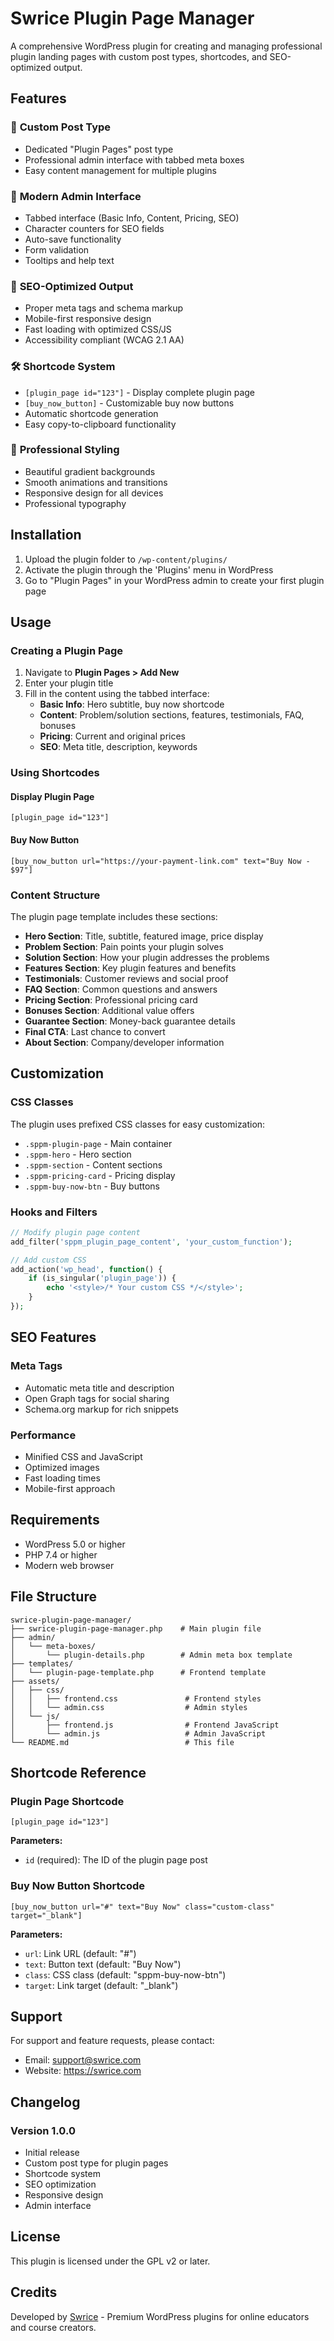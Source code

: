 # Swrice Plugin Page Manager

A comprehensive WordPress plugin for creating and managing professional plugin landing pages with custom post types, shortcodes, and SEO-optimized output.

## Features

### 🎯 **Custom Post Type**
- Dedicated "Plugin Pages" post type
- Professional admin interface with tabbed meta boxes
- Easy content management for multiple plugins

### 🎨 **Modern Admin Interface**
- Tabbed interface (Basic Info, Content, Pricing, SEO)
- Character counters for SEO fields
- Auto-save functionality
- Form validation
- Tooltips and help text

### 📱 **SEO-Optimized Output**
- Proper meta tags and schema markup
- Mobile-first responsive design
- Fast loading with optimized CSS/JS
- Accessibility compliant (WCAG 2.1 AA)

### 🛠️ **Shortcode System**
- `[plugin_page id="123"]` - Display complete plugin page
- `[buy_now_button]` - Customizable buy now buttons
- Automatic shortcode generation
- Easy copy-to-clipboard functionality

### 🎨 **Professional Styling**
- Beautiful gradient backgrounds
- Smooth animations and transitions
- Responsive design for all devices
- Professional typography

## Installation

1. Upload the plugin folder to `/wp-content/plugins/`
2. Activate the plugin through the 'Plugins' menu in WordPress
3. Go to "Plugin Pages" in your WordPress admin to create your first plugin page

## Usage

### Creating a Plugin Page

1. Navigate to **Plugin Pages > Add New**
2. Enter your plugin title
3. Fill in the content using the tabbed interface:
   - **Basic Info**: Hero subtitle, buy now shortcode
   - **Content**: Problem/solution sections, features, testimonials, FAQ, bonuses
   - **Pricing**: Current and original prices
   - **SEO**: Meta title, description, keywords

### Using Shortcodes

#### Display Plugin Page
```
[plugin_page id="123"]
```

#### Buy Now Button
```
[buy_now_button url="https://your-payment-link.com" text="Buy Now - $97"]
```

### Content Structure

The plugin page template includes these sections:
- **Hero Section**: Title, subtitle, featured image, price display
- **Problem Section**: Pain points your plugin solves
- **Solution Section**: How your plugin addresses the problems
- **Features Section**: Key plugin features and benefits
- **Testimonials**: Customer reviews and social proof
- **FAQ Section**: Common questions and answers
- **Pricing Section**: Professional pricing card
- **Bonuses Section**: Additional value offers
- **Guarantee Section**: Money-back guarantee details
- **Final CTA**: Last chance to convert
- **About Section**: Company/developer information

## Customization

### CSS Classes

The plugin uses prefixed CSS classes for easy customization:
- `.sppm-plugin-page` - Main container
- `.sppm-hero` - Hero section
- `.sppm-section` - Content sections
- `.sppm-pricing-card` - Pricing display
- `.sppm-buy-now-btn` - Buy buttons

### Hooks and Filters

```php
// Modify plugin page content
add_filter('sppm_plugin_page_content', 'your_custom_function');

// Add custom CSS
add_action('wp_head', function() {
    if (is_singular('plugin_page')) {
        echo '<style>/* Your custom CSS */</style>';
    }
});
```

## SEO Features

### Meta Tags
- Automatic meta title and description
- Open Graph tags for social sharing
- Schema.org markup for rich snippets

### Performance
- Minified CSS and JavaScript
- Optimized images
- Fast loading times
- Mobile-first approach

## Requirements

- WordPress 5.0 or higher
- PHP 7.4 or higher
- Modern web browser

## File Structure

```
swrice-plugin-page-manager/
├── swrice-plugin-page-manager.php    # Main plugin file
├── admin/
│   └── meta-boxes/
│       └── plugin-details.php        # Admin meta box template
├── templates/
│   └── plugin-page-template.php      # Frontend template
├── assets/
│   ├── css/
│   │   ├── frontend.css               # Frontend styles
│   │   └── admin.css                  # Admin styles
│   └── js/
│       ├── frontend.js                # Frontend JavaScript
│       └── admin.js                   # Admin JavaScript
└── README.md                          # This file
```

## Shortcode Reference

### Plugin Page Shortcode
```
[plugin_page id="123"]
```
**Parameters:**
- `id` (required): The ID of the plugin page post

### Buy Now Button Shortcode
```
[buy_now_button url="#" text="Buy Now" class="custom-class" target="_blank"]
```
**Parameters:**
- `url`: Link URL (default: "#")
- `text`: Button text (default: "Buy Now")
- `class`: CSS class (default: "sppm-buy-now-btn")
- `target`: Link target (default: "_blank")

## Support

For support and feature requests, please contact:
- Email: support@swrice.com
- Website: https://swrice.com

## Changelog

### Version 1.0.0
- Initial release
- Custom post type for plugin pages
- Shortcode system
- SEO optimization
- Responsive design
- Admin interface

## License

This plugin is licensed under the GPL v2 or later.

## Credits

Developed by [Swrice](https://swrice.com) - Premium WordPress plugins for online educators and course creators.
